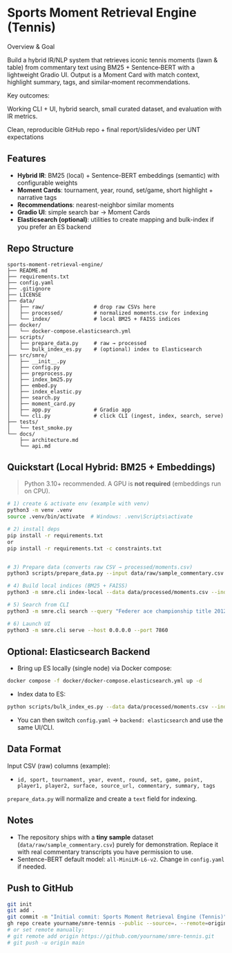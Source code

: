 # Sports Moment Retrieval Engine (Tennis)

Overview & Goal

Build a hybrid IR/NLP system that retrieves iconic tennis moments (lawn & table) from commentary text using BM25 + Sentence‑BERT with a lightweight Gradio UI. Output is a Moment Card with match context, highlight summary, tags, and similar‑moment recommendations.

Key outcomes:

Working CLI + UI, hybrid search, small curated dataset, and evaluation with IR metrics.

Clean, reproducible GitHub repo + final report/slides/video per UNT expectations



## Features
- **Hybrid IR**: BM25 (local) + Sentence-BERT embeddings (semantic) with configurable weights
- **Moment Cards**: tournament, year, round, set/game, short highlight + narrative tags
- **Recommendations**: nearest-neighbor similar moments
- **Gradio UI**: simple search bar → Moment Cards
- **Elasticsearch (optional)**: utilities to create mapping and bulk-index if you prefer an ES backend

## Repo Structure
```
sports-moment-retrieval-engine/
├── README.md
├── requirements.txt
├── config.yaml
├── .gitignore
├── LICENSE
├── data/
│   ├── raw/                # drop raw CSVs here
│   ├── processed/          # normalized moments.csv for indexing
│   └── index/              # local BM25 + FAISS indices
├── docker/
│   └── docker-compose.elasticsearch.yml
├── scripts/
│   ├── prepare_data.py     # raw → processed
│   └── bulk_index_es.py    # (optional) index to Elasticsearch
├── src/smre/
│   ├── __init__.py
│   ├── config.py
│   ├── preprocess.py
│   ├── index_bm25.py
│   ├── embed.py
│   ├── index_elastic.py
│   ├── search.py
│   ├── moment_card.py
│   ├── app.py              # Gradio app
│   └── cli.py              # click CLI (ingest, index, search, serve)
├── tests/
│   └── test_smoke.py
└── docs/
    ├── architecture.md
    └── api.md
```

## Quickstart (Local Hybrid: BM25 + Embeddings)
> Python 3.10+ recommended. A GPU is **not required** (embeddings run on CPU).

```bash
# 1) create & activate env (example with venv)
python3 -m venv .venv
source .venv/bin/activate  # Windows: .venv\Scripts\activate

# 2) install deps
pip install -r requirements.txt
or
pip install -r requirements.txt -c constraints.txt


# 3) Prepare data (converts raw CSV → processed/moments.csv)
python3 scripts/prepare_data.py --input data/raw/sample_commentary.csv --output data/processed/moments.csv

# 4) Build local indices (BM25 + FAISS)
python3 -m smre.cli index-local --data data/processed/moments.csv --index-dir data/index

# 5) Search from CLI
python3 -m smre.cli search --query "Federer ace championship title 2012" --k 5

# 6) Launch UI
python3 -m smre.cli serve --host 0.0.0.0 --port 7860
```

## Optional: Elasticsearch Backend
- Bring up ES locally (single node) via Docker compose:
```bash
docker compose -f docker/docker-compose.elasticsearch.yml up -d
```
- Index data to ES:
```bash
python scripts/bulk_index_es.py --data data/processed/moments.csv --index tennis_moments
```
- You can then switch `config.yaml` → `backend: elasticsearch` and use the same UI/CLI.

## Data Format
Input CSV (raw) columns (example):
- `id, sport, tournament, year, event, round, set, game, point, player1, player2, surface, source_url, commentary, summary, tags`

`prepare_data.py` will normalize and create a `text` field for indexing.

## Notes
- The repository ships with a **tiny sample** dataset (`data/raw/sample_commentary.csv`) purely for demonstration.
  Replace it with real commentary transcripts you have permission to use.
- Sentence-BERT default model: `all-MiniLM-L6-v2`. Change in `config.yaml` if needed.

## Push to GitHub
```bash
git init
git add .
git commit -m "Initial commit: Sports Moment Retrieval Engine (Tennis)"
gh repo create yourname/smre-tennis --public --source=. --remote=origin --push
# or set remote manually:
# git remote add origin https://github.com/yourname/smre-tennis.git
# git push -u origin main
```
